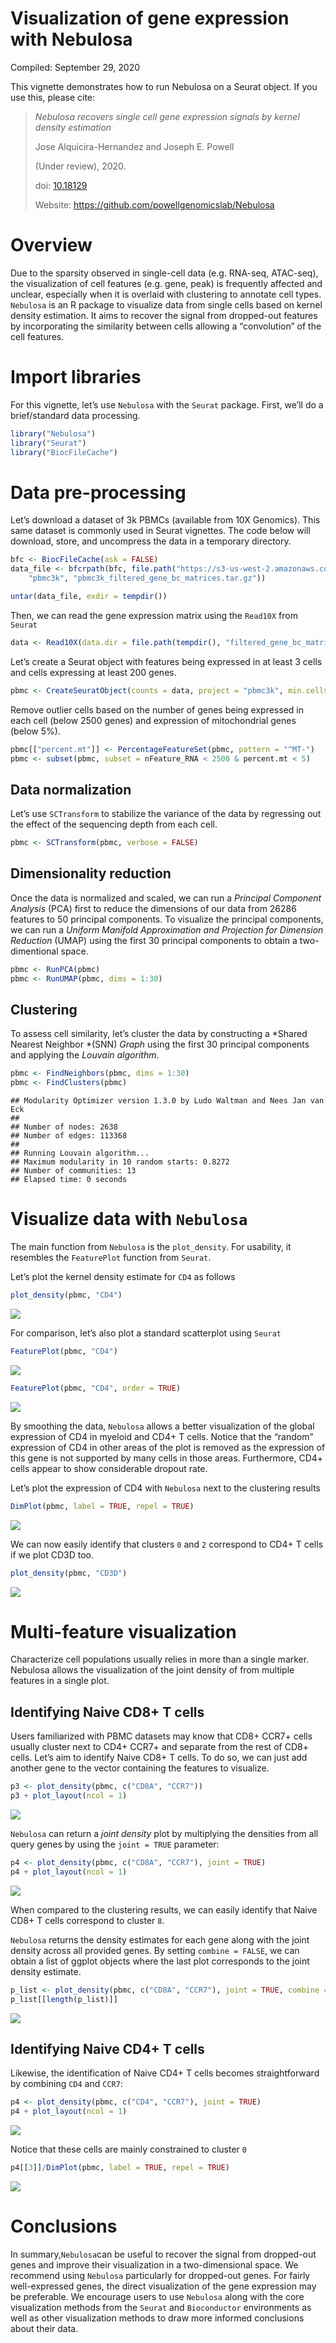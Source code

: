 Visualization of gene expression with Nebulosa
================
Compiled: September 29, 2020

This vignette demonstrates how to run Nebulosa on a Seurat object. If
you use this, please cite:

> *Nebulosa recovers single cell gene expression signals by kernel
> density estimation*
> 
> Jose Alquicira-Hernandez and Joseph E. Powell
> 
> (Under review), 2020.
> 
> doi: [10.18129](10.18129/B9.bioc.Nebulosa)
> 
> Website: <https://github.com/powellgenomicslab/Nebulosa>

# Overview

Due to the sparsity observed in single-cell data (e.g. RNA-seq,
ATAC-seq), the visualization of cell features (e.g. gene, peak) is
frequently affected and unclear, especially when it is overlaid with
clustering to annotate cell types. `Nebulosa` is an R package to
visualize data from single cells based on kernel density estimation. It
aims to recover the signal from dropped-out features by incorporating
the similarity between cells allowing a “convolution” of the cell
features.

# Import libraries

For this vignette, let’s use `Nebulosa` with the `Seurat` package.
First, we’ll do a brief/standard data processing.

``` r
library("Nebulosa")
library("Seurat")
library("BiocFileCache")
```

# Data pre-processing

Let’s download a dataset of 3k PBMCs (available from 10X Genomics). This
same dataset is commonly used in Seurat vignettes. The code below will
download, store, and uncompress the data in a temporary directory.

``` r
bfc <- BiocFileCache(ask = FALSE)
data_file <- bfcrpath(bfc, file.path("https://s3-us-west-2.amazonaws.com/10x.files/samples/cell", 
    "pbmc3k", "pbmc3k_filtered_gene_bc_matrices.tar.gz"))

untar(data_file, exdir = tempdir())
```

Then, we can read the gene expression matrix using the `Read10X` from
`Seurat`

``` r
data <- Read10X(data.dir = file.path(tempdir(), "filtered_gene_bc_matrices", "hg19"))
```

Let’s create a Seurat object with features being expressed in at least 3
cells and cells expressing at least 200 genes.

``` r
pbmc <- CreateSeuratObject(counts = data, project = "pbmc3k", min.cells = 3, min.features = 200)
```

Remove outlier cells based on the number of genes being expressed in
each cell (below 2500 genes) and expression of mitochondrial genes
(below 5%).

``` r
pbmc[["percent.mt"]] <- PercentageFeatureSet(pbmc, pattern = "^MT-")
pbmc <- subset(pbmc, subset = nFeature_RNA < 2500 & percent.mt < 5)
```

## Data normalization

Let’s use `SCTransform` to stabilize the variance of the data by
regressing out the effect of the sequencing depth from each cell.

``` r
pbmc <- SCTransform(pbmc, verbose = FALSE)
```

## Dimensionality reduction

Once the data is normalized and scaled, we can run a *Principal
Component Analysis* (PCA) first to reduce the dimensions of our data
from 26286 features to 50 principal components. To visualize the
principal components, we can run a *Uniform Manifold Approximation and
Projection for Dimension Reduction* (UMAP) using the first 30 principal
components to obtain a two-dimentional space.

``` r
pbmc <- RunPCA(pbmc)
pbmc <- RunUMAP(pbmc, dims = 1:30)
```

## Clustering

To assess cell similarity, let’s cluster the data by constructing a
*Shared Nearest Neighbor *(SNN) *Graph* using the first 30 principal
components and applying the *Louvain algorithm*.

``` r
pbmc <- FindNeighbors(pbmc, dims = 1:30)
pbmc <- FindClusters(pbmc)
```

    ## Modularity Optimizer version 1.3.0 by Ludo Waltman and Nees Jan van Eck
    ## 
    ## Number of nodes: 2638
    ## Number of edges: 113368
    ## 
    ## Running Louvain algorithm...
    ## Maximum modularity in 10 random starts: 0.8272
    ## Number of communities: 13
    ## Elapsed time: 0 seconds

# Visualize data with `Nebulosa`

The main function from `Nebulosa` is the `plot_density`. For usability,
it resembles the `FeaturePlot` function from `Seurat`.

Let’s plot the kernel density estimate for `CD4` as follows

``` r
plot_density(pbmc, "CD4")
```

![](nebulosa_files/figure-gfm/plot_cd4-1.png)<!-- -->

For comparison, let’s also plot a standard scatterplot using `Seurat`

``` r
FeaturePlot(pbmc, "CD4")
```

![](nebulosa_files/figure-gfm/cd4_comparison-1.png)<!-- -->

``` r
FeaturePlot(pbmc, "CD4", order = TRUE)
```

![](nebulosa_files/figure-gfm/cd4_comparison-2.png)<!-- -->

By smoothing the data, `Nebulosa` allows a better visualization of the
global expression of CD4 in myeloid and CD4+ T cells. Notice that the
“random” expression of CD4 in other areas of the plot is removed as
the expression of this gene is not supported by many cells in those
areas. Furthermore, CD4+ cells appear to show considerable dropout rate.

Let’s plot the expression of CD4 with `Nebulosa` next to the clustering
results

``` r
DimPlot(pbmc, label = TRUE, repel = TRUE)
```

![](nebulosa_files/figure-gfm/cd4_and_clustering-1.png)<!-- -->

We can now easily identify that clusters `0` and `2` correspond to CD4+
T cells if we plot CD3D too.

``` r
plot_density(pbmc, "CD3D")
```

![](nebulosa_files/figure-gfm/plot_cd3d-1.png)<!-- -->

# Multi-feature visualization

Characterize cell populations usually relies in more than a single
marker. Nebulosa allows the visualization of the joint density of from
multiple features in a single plot.

## Identifying Naive CD8+ T cells

Users familiarized with PBMC datasets may know that CD8+ CCR7+ cells
usually cluster next to CD4+ CCR7+ and separate from the rest of CD8+
cells. Let’s aim to identify Naive CD8+ T cells. To do so, we can just
add another gene to the vector containing the features to visualize.

``` r
p3 <- plot_density(pbmc, c("CD8A", "CCR7"))
p3 + plot_layout(ncol = 1)
```

![](nebulosa_files/figure-gfm/unnamed-chunk-1-1.png)<!-- -->

`Nebulosa` can return a *joint density* plot by multiplying the
densities from all query genes by using the `joint = TRUE` parameter:

``` r
p4 <- plot_density(pbmc, c("CD8A", "CCR7"), joint = TRUE)
p4 + plot_layout(ncol = 1)
```

![](nebulosa_files/figure-gfm/unnamed-chunk-2-1.png)<!-- -->

When compared to the clustering results, we can easily identify that
Naive CD8+ T cells correspond to cluster `8`.

`Nebulosa` returns the density estimates for each gene along with the
joint density across all provided genes. By setting `combine = FALSE`,
we can obtain a list of ggplot objects where the last plot corresponds
to the joint density estimate.

``` r
p_list <- plot_density(pbmc, c("CD8A", "CCR7"), joint = TRUE, combine = FALSE)
p_list[[length(p_list)]]
```

![](nebulosa_files/figure-gfm/unnamed-chunk-3-1.png)<!-- -->

## Identifying Naive CD4+ T cells

Likewise, the identification of Naive CD4+ T cells becomes
straightforward by combining `CD4` and `CCR7`:

``` r
p4 <- plot_density(pbmc, c("CD4", "CCR7"), joint = TRUE)
p4 + plot_layout(ncol = 1)
```

![](nebulosa_files/figure-gfm/unnamed-chunk-4-1.png)<!-- -->

Notice that these cells are mainly constrained to cluster `0`

``` r
p4[[3]]/DimPlot(pbmc, label = TRUE, repel = TRUE)
```

![](nebulosa_files/figure-gfm/unnamed-chunk-5-1.png)<!-- -->

# Conclusions

In summary,`Nebulosa`can be useful to recover the signal from
dropped-out genes and improve their visualization in a two-dimensional
space. We recommend using `Nebulosa` particularly for dropped-out genes.
For fairly well-expressed genes, the direct visualization of the gene
expression may be preferable. We encourage users to use `Nebulosa` along
with the core visualization methods from the `Seurat` and `Bioconductor`
environments as well as other visualization methods to draw more
informed conclusions about their data.
